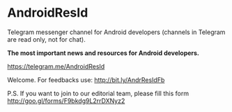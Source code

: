# AndroidResId

Telegram messenger channel for Android developers (channels in Telegram are read only, not for chat).

**The most important news and resources for Android developers.**

https://telegram.me/AndroidResId

Welcome.
For feedbacks use: http://bit.ly/AndrResIdFb

P.S. If you want to join to our editorial team, please fill this form http://goo.gl/forms/F9bkdg9L2rrDXNyz2
